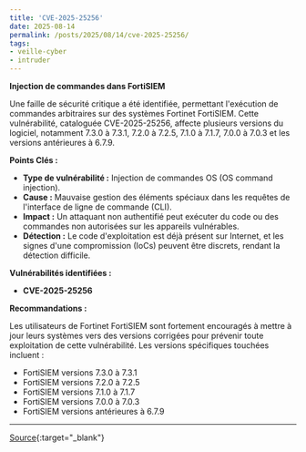 ```yaml
---
title: 'CVE-2025-25256'
date: 2025-08-14
permalink: /posts/2025/08/14/cve-2025-25256/
tags:
- veille-cyber
- intruder
---
```

**Injection de commandes dans FortiSIEM**

Une faille de sécurité critique a été identifiée, permettant l'exécution de commandes arbitraires sur des systèmes Fortinet FortiSIEM. Cette vulnérabilité, cataloguée CVE-2025-25256, affecte plusieurs versions du logiciel, notamment 7.3.0 à 7.3.1, 7.2.0 à 7.2.5, 7.1.0 à 7.1.7, 7.0.0 à 7.0.3 et les versions antérieures à 6.7.9.

**Points Clés :**

*   **Type de vulnérabilité :** Injection de commandes OS (OS command injection).
*   **Cause :** Mauvaise gestion des éléments spéciaux dans les requêtes de l'interface de ligne de commande (CLI).
*   **Impact :** Un attaquant non authentifié peut exécuter du code ou des commandes non autorisées sur les appareils vulnérables.
*   **Détection :** Le code d'exploitation est déjà présent sur Internet, et les signes d'une compromission (IoCs) peuvent être discrets, rendant la détection difficile.

**Vulnérabilités identifiées :**

*   **CVE-2025-25256**

**Recommandations :**

Les utilisateurs de Fortinet FortiSIEM sont fortement encouragés à mettre à jour leurs systèmes vers des versions corrigées pour prévenir toute exploitation de cette vulnérabilité. Les versions spécifiques touchées incluent :

*   FortiSIEM versions 7.3.0 à 7.3.1
*   FortiSIEM versions 7.2.0 à 7.2.5
*   FortiSIEM versions 7.1.0 à 7.1.7
*   FortiSIEM versions 7.0.0 à 7.0.3
*   FortiSIEM versions antérieures à 6.7.9

---
[Source](https://cvemon.intruder.io/cves/CVE-2025-25256){:target="_blank"}
